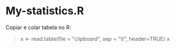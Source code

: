 # My-statistics.R

Copiar e colar tabela no R:
> x <- read.table(file = "clipboard", sep = "\t", header=TRUE)
> x

